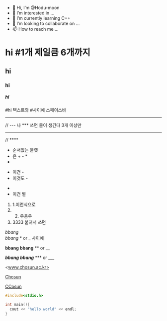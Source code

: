 - 👋 Hi, I’m @Hodu-moon
- 👀 I’m interested in ...
- 🌱 I’m currently learning C++
- 💞️ I’m looking to collaborate on ...
- 📫 How to reach me ...


# hi #1개 제일큼 6개까지 
## hi
### hi
##### hi
#hi 텍스트와 #사이에 스페이스바

--- 
// --- 나 *** 쓰면 줄이 생긴다 3개 이상만 
*** 
// ****

+ 순서없는 불렛
+ 은 + - *
+
- 이건 -
- 이것도 -
*
* 이건 별
1. 1.이런식으로
2. 2. 우웅우
3. 3333 붙혀서 쓰면 




*bbang*  
_bbang_     * or _ 사이에

**bbang**
__bbang__   ** or __

***bbang***
___bbang___    *** or ___


<www.chosun.ac.kr>

[Chosun](https://www.chosun.ac.kr)

[CCosun](https://www.chosun.ac.kr "Chousn University")




```c++
#include<stdio.h>

int main(){
  cout << "hello world" << endl;
}
```

<!---
Hodu-moon/Hodu-moon is a ✨ special ✨ repository because its `README.md` (this file) appears on your GitHub profile.
You can click the Preview link to take a look at your changes.
--->
